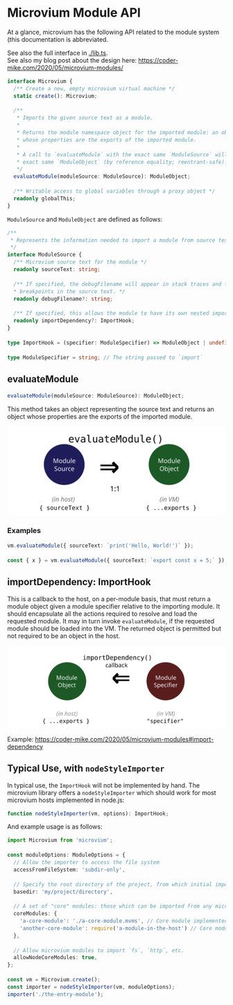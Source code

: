 # Microvium Module API

At a glance, microvium has the following API related to the module system (this documentation is abbreviated.

See also the full interface in [./lib.ts](../../lib.ts). <br>
See also my blog post about the design here: https://coder-mike.com/2020/05/microvium-modules/

```ts
interface Microvium {
  /** Create a new, empty microvium virtual machine */
  static create(): Microvium;

  /**
   * Imports the given source text as a module.
   *
   * Returns the module namespace object for the imported module: an object
   * whose properties are the exports of the imported module.
   *
   * A call to `evaluateModule` with the exact same `ModuleSource` will return the
   * exact same `ModuleObject` (by reference equality; reentrant-safe).
   */
  evaluateModule(moduleSource: ModuleSource): ModuleObject;

  /** Writable access to global variables through a proxy object */
  readonly globalThis;
}
```

`ModuleSource` and `ModuleObject` are defined as follows:

```ts
/**
 * Represents the information needed to import a module from source text.
 */
interface ModuleSource {
  /** Microvium source text for the module */
  readonly sourceText: string;

  /** If specified, the debugFilename will appear in stack traces and facilitate
  * breakpoints in the source text. */
  readonly debugFilename?: string;

  /** If specified, this allows the module to have its own nested imports */
  readonly importDependency?: ImportHook;
}

type ImportHook = (specifier: ModuleSpecifier) => ModuleObject | undefined;

type ModuleSpecifier = string; // The string passed to `import`
```

## evaluateModule

```ts
evaluateModule(moduleSource: ModuleSource): ModuleObject;
```

This method takes an object representing the source text and returns an object whose properties are the exports of the imported module.

![evaluateModule.svg](../images/evaluateModule.svg)

### Examples

```ts
vm.evaluateModule({ sourceText: `print('Hello, World!')` });

const { x } = vm.evaluateModule({ sourceText: `export const x = 5;` });
```

## importDependency: ImportHook

This is a callback to the host, on a per-module basis, that must return a module object given a module specifier relative to the importing module. It should encapsulate all the actions required to resolve and load the requested module. It may in turn invoke `evaluateModule`, if the requested module should be loaded into the VM. The returned object is permitted but not required to be an object in the host.

![evaluateModule.svg](../images/ImportHook.svg)

Example: https://coder-mike.com/2020/05/microvium-modules#import-dependency

## Typical Use, with `nodeStyleImporter`

In typical use, the `ImportHook` will not be implemented by hand. The microvium library offers a `nodeStyleImporter` which should work for most microvium hosts implemented in node.js:

```ts
function nodeStyleImporter(vm, options): ImportHook;
```

And example usage is as follows:

```ts
import Microvium from 'microvium';

const moduleOptions: ModuleOptions = {
  // Allow the importer to access the file system
  accessFromFileSystem: 'subdir-only',

  // Specify the root directory of the project, from which initial imports will be resolved
  basedir: 'my/project/directory',

  // A set of "core" modules: those which can be imported from any microvium module with the exact same specifier.
  coreModules: {
    'a-core-module': './a-core-module.mvms', // Core module implemented VM source text
    'another-core-module': require('a-module-in-the-host') // Core module implemented by the host
  },

  // Allow microvium modules to import `fs`, `http`, etc.
  allowNodeCoreModules: true,
};

const vm = Microvium.create();
const importer = nodeStyleImporter(vm, moduleOptions);
importer('./the-entry-module');
```

